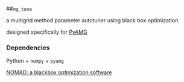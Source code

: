 

##`mg_tune`

a multigrid method parameter autotuner using black box optimization

designed specifically for [PyAMG](https://pyamg.readthedocs.io/en/latest/)


### Dependencies

Python + `numpy` + `pyamg`

[NOMAD: a blackbox optimization software](https://nomad-4-user-guide.readthedocs.io/en/latest/)


